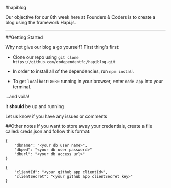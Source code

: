 #hapiblog

Our objective for our 8th week here at Founders & Coders is to create a blog using the framework Hapi.js.

------

##Getting Started

Why not give our blog a go yourself? First thing's first:

* Clone our repo using ```git clone https://github.com/codependentfc/hapiblog.git```

* In order to install all of the dependencies, run ```npm install```

* To get ```localhost:8080``` running in your browser, enter ```node app``` into your terminal.

...and voilà!

It **should** be up and running

Let us know if you have any issues or comments

##Other notes
If you want to store away your credentials, create a file called: creds.json and follow this format:

```
{
	"dbname": "<your db user name>",
	"dbpwd": "<your db user password>"
	"dburl": "<your db access url>"
}

{
	"clientId": "<your github app clientId>",
	"clientSecret": "<your github app clientSecret key>"
}

```